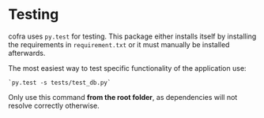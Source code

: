 # Testing

cofra uses `py.test` for testing. This package either installs itself by installing the requirements in `requirement.txt` or it must manually be installed afterwards.

The most easiest way to test specific functionality of the application use:

    `py.test -s tests/test_db.py`

Only use this command **from the root folder**, as dependencies will not resolve correctly otherwise.
